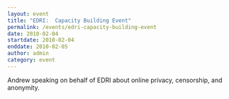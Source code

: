 ```yaml
---
layout: event
title: "EDRI:  Capacity Building Event"
permalink: /events/edri-capacity-building-event
date: 2010-02-04
startdate: 2010-02-04
enddate: 2010-02-05
author: admin
category: event
---
```


Andrew speaking on behalf of EDRI about online privacy, censorship, and anonymity.

